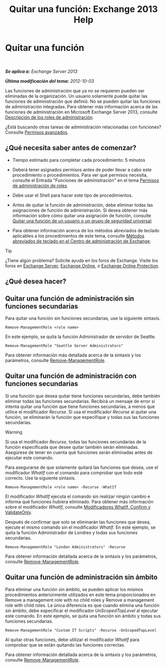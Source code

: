 ﻿---
title: 'Quitar una función: Exchange 2013 Help'
TOCTitle: Quitar una función
ms:assetid: 2fb6f453-f37a-4636-8353-3f9927f81298
ms:mtpsurl: https://technet.microsoft.com/es-es/library/Dd335178(v=EXCHG.150)
ms:contentKeyID: 49895549
ms.date: 05/22/2018
mtps_version: v=EXCHG.150
ms.translationtype: MT
---

# Quitar una función

 

_**Se aplica a:** Exchange Server 2013_

_**Última modificación del tema:** 2012-10-03_

Las funciones de administración que ya no se requieren pueden ser eliminadas de la organización. Un usuario solamente puede quitar las funciones de administración que definió. No se pueden quitar las funciones de administración integradas. Para obtener más información acerca de las funciones de administración en Microsoft Exchange Server 2013, consulte [Descripción de los roles de administración](understanding-management-roles-exchange-2013-help.md).

¿Está buscando otras tareas de administración relacionadas con funciones? Consulte [Permisos avanzados](advanced-permissions-exchange-2013-help.md).

## ¿Qué necesita saber antes de comenzar?

  - Tiempo estimado para completar cada procedimiento: 5 minutos

  - Deberá tener asignados permisos antes de poder llevar a cabo este procedimiento o procedimientos. Para ver qué permisos necesita, consulte el Entrada "Funciones de administración" en el tema [Permisos de administración de roles](role-management-permissions-exchange-2013-help.md).

  - Debe usar el Shell para hacer este tipo de procedimientos.

  - Antes de quitar la función de administración, debe eliminar todas las asignaciones de función de administración. Si desea obtener más información sobre cómo quitar una asignación de función, consulte [Quitar una función de un usuario o un grupo de seguridad universal](remove-a-role-from-a-user-or-usg-exchange-2013-help.md).

  - Para obtener información acerca de los métodos abreviados de teclado aplicables a los procedimientos de este tema, consulte [Métodos abreviados de teclado en el Centro de administración de Exchange](keyboard-shortcuts-in-the-exchange-admin-center-exchange-online-protection-help.md).


> [!TIP]
> ¿Tiene algún problema? Solicite ayuda en los foros de Exchange. Visite los foros en <A href="https://go.microsoft.com/fwlink/p/?linkid=60612">Exchange Server</A>, <A href="https://go.microsoft.com/fwlink/p/?linkid=267542">Exchange Online</A>, o <A href="https://go.microsoft.com/fwlink/p/?linkid=285351">Exchange Online Protection</A>.



## ¿Qué desea hacer?

## Quitar una función de administración sin funciones secundarias

Para quitar una función sin funciones secundarias, use la siguiente sintaxis.

    Remove-ManagementRole <role name>

En este ejemplo, se quita la función Administrador de servidor de Seattle.

    Remove-ManagementRole "Seattle Server Administrators"

Para obtener información más detallada acerca de la sintaxis y los parámetros, consulte [Remove-ManagementRole](https://technet.microsoft.com/es-es/library/dd351170\(v=exchg.150\)).

## Quitar una función de administración con funciones secundarias

Si una función que desea quitar tiene funciones secundarias, debe también eliminar todas las funciones secundarias. Recibirá un mensaje de error si intenta quitar una función que tiene funciones secundarias, a menos que utilice el modificador *Recurse*. Si usa el modificador *Recurse* al quitar una función, se eliminarán la función que especifique y todas sus las funciones secundarias.


> [!WARNING]
> Si usa el modificador <EM>Recurse</EM>, todas las funciones secundarias de la función especificada que desee quitar también serán eliminadas. Asegúrese de tener en cuenta qué funciones serán eliminadas antes de ejecutar este comando.



Para asegurarse de que solamente quitará las funciones que desea, use el modificador *WhatIf* con el comando para comprobar que todo esté correcto. Use la siguiente sintaxis.

    Remove-ManagementRole <role name> -Recurse -WhatIf

El modificador *WhatIf* ejecuta el comando sin realizar ningún cambio e informa qué funciones hubiera eliminado. Para obtener más información sobre el modificador *WhatIf*, consulte [Modificadores WhatIf, Confirm y ValidateOnly](whatif-confirm-and-validateonly-switches-exchange-2013-help.md).

Después de confirmar que solo se eliminarán las funciones que desea, ejecute el mismo comando sin el modificador *WhatIf*. En este ejemplo, se quita la función Administrador de Londres y todas sus funciones secundarias.

    Remove-ManagementRole "London Administrators" -Recurse

Para obtener información detallada acerca de la sintaxis y los parámetros, consulte [Remove-ManagementRole](https://technet.microsoft.com/es-es/library/dd351170\(v=exchg.150\)).

## Quitar una función de administración sin ámbito

Para eliminar una función sin ámbito, se pueden aplicar los mismos procedimientos anteriormente utilizados en este tema proporcionados en Remove a management role with no child roles y Remove a management role with child roles. La única diferencia es que cuando elimina una función sin ámbito, debe especificar el modificador *UnScopedTopLevel* al ejecutar este comando. En este ejemplo, se quita una función sin ámbito y todas sus funciones secundarias.

    Remove-ManagementRole "Custom IT Scripts" -Recurse -UnScopedTopLevel

Al quitar otras funciones, debe utilizar el modificador *WhatIf* para comprobar que se están quitando las funciones correctas.

Para obtener información detallada acerca de la sintaxis y los parámetros, consulte [Remove-ManagementRole](https://technet.microsoft.com/es-es/library/dd351170\(v=exchg.150\)).

